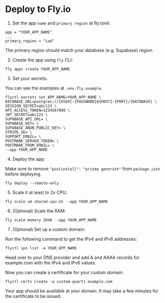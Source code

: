 # Deploy to Fly.io

1. Set the app `name` and `primary region` at fly.toml.

```
app = "YOUR_APP_NAME"
...
primary_region = "iad"
```

The primary region should match your database (e.g. Supabase) region.

2. Create the app using `fly` CLI:

```
fly apps create YOUR_APP_NAME
```

3. Set your secrets:

You can see the examples at `.env.fly.example`.

```
flyctl secrets set APP_NAME=YOUR_APP_NAME \
DATABASE_URL=postgres://{USER}:{PASSWORD}@{HOST}:{PORT}/{DATABASE} \
SESSION_SECRET=abc123 \
API_ACCESS_TOKEN=1234567890 \
JWT_SECRET=abc123 \
SUPABASE_API_URL= \
SUPABASE_KEY= \
SUPABASE_ANON_PUBLIC_KEY= \
STRIPE_SK= \
SUPPORT_EMAIL= \
POSTMARK_SERVER_TOKEN= \
POSTMARK_FROM_EMAIL= \
--app YOUR_APP_NAME
```

4. Deploy the app:

Make sure to remove `"postinstall": "prisma generate"` from `package.json` before deploying.

```
fly deploy --remote-only
```

5. Scale it at least to 2x CPU:

```
fly scale vm shared-cpu-2x --app YOUR_APP_NAME
```

6. (Optional) Scale the RAM:

```
fly scale memory 2048 --app YOUR_APP_NAME
```

7. (Optional) Set up a custom domain:

Run the following command to get the IPv4 and IPv6 addresses:

```
flyctl ips list -a YOUR_APP_NAME
```

Head over to your DNS provider and add A and AAAA records for example.com with the IPv4 and IPv6 values.

Now you can create a certificate for your custom domain:

```
flyctl certs create -a custom-quartz example.com
```

Your app should be available at your domain. It may take a few minutes for the certificate to be issued.

